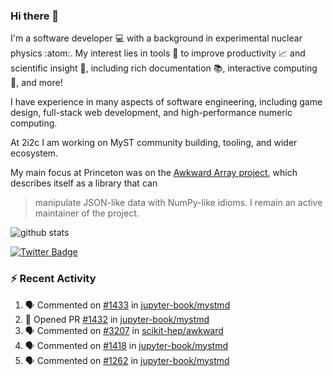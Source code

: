 ### Hi there 👋 

I'm a software developer 💻 with a background in experimental nuclear physics :atom:. My interest lies in tools :wrench: to improve productivity :chart_with_upwards_trend: and scientific insight :telescope:, including rich documentation 📚, interactive computing 🧮, and more! 

I have experience in many aspects of software engineering, including game design, full-stack web development, and high-performance numeric computing. 

At 2i2c I am working on MyST community building, tooling, and wider ecosystem. 

My main focus at Princeton was on the [Awkward Array project](awkward-array.org/), which describes itself as a library that can 
> manipulate JSON-like data with NumPy-like idioms. I remain an active maintainer of the project. 

![github stats](https://github-readme-stats.vercel.app/api?username=agoose77&show_icons=true&hide_rank=true&hide_title=true&bg_color=30,e76445,904e95&text_color=efe3ec&icon_color=efe3ec)
<!--
**agoose77/agoose77** is a ✨ _special_ ✨ repository because its `README.md` (this file) appears on your GitHub profile.

Here are some ideas to get you started:

- 🔭 I’m currently working on ...
- 🌱 I’m currently learning ...
- 👯 I’m looking to collaborate on ...
- 🤔 I’m looking for help with ...
- 💬 Ask me about ...
- 📫 How to reach me: ...
- 😄 Pronouns: ...
- ⚡ Fun fact: ...
-->

[![Twitter Badge](https://img.shields.io/twitter/follow/agoose77?style=flat-square&logo=Twitter&logoColor=white&color=cornflowerblue)](https://twitter.com/agoose77)

### :zap: Recent Activity

<!--START_SECTION:activity-->
1. 🗣 Commented on [#1433](https://github.com/jupyter-book/mystmd/pull/1433#issuecomment-2277636110) in [jupyter-book/mystmd](https://github.com/jupyter-book/mystmd)
2. 💪 Opened PR [#1432](https://github.com/jupyter-book/mystmd/pull/1432) in [jupyter-book/mystmd](https://github.com/jupyter-book/mystmd)
3. 🗣 Commented on [#3207](https://github.com/scikit-hep/awkward/pull/3207#issuecomment-2277360699) in [scikit-hep/awkward](https://github.com/scikit-hep/awkward)
4. 🗣 Commented on [#1418](https://github.com/jupyter-book/mystmd/pull/1418#issuecomment-2275483301) in [jupyter-book/mystmd](https://github.com/jupyter-book/mystmd)
5. 🗣 Commented on [#1262](https://github.com/jupyter-book/mystmd/pull/1262#issuecomment-2275469315) in [jupyter-book/mystmd](https://github.com/jupyter-book/mystmd)
<!--END_SECTION:activity-->
